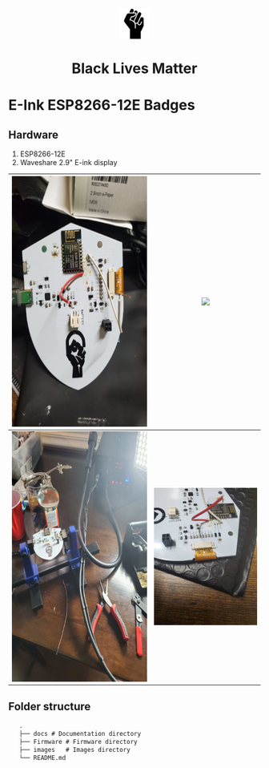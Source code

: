 <p align="center">
  <a href="https://blacklivesmatter.com/">
    <img alt="Black Lives Matter" src="images/blm-icon.png" width="60" />
  </a>
</p>
<h1 align="center">
  Black Lives Matter
</h1>

# E-Ink ESP8266-12E Badges
## Hardware 
1. ESP8266-12E 
2. Waveshare 2.9" E-ink display

|   <img height="500" src="images/badge.jpg"></img>  |      <img height="500" src="images/4.jpg"></img>     |
|:----------------------------------------------------------------:|:-----------------------------------------------------------------------:|
| <img height="500" src="images/2.jpg"></img> | <img width="280" src="images/3.jpg"></img> |
 
## Folder structure
	   .
	   ├── docs # Documentation directory
	   ├── Firmware # Firmware directory
	   ├── images   # Images directory
	   └── README.md
